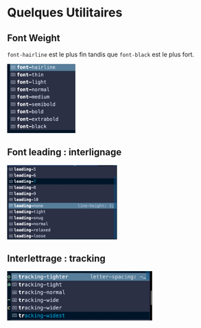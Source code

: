 # Quelques Utilitaires

## Font Weight

`font-hairline` est le plus fin tandis que `font-black` est le plus fort.

<img src="assets/Screenshot2020-06-16at16.18.08.png" alt="Screenshot 2020-06-16 at 16.18.08" style="zoom:25%;" />

## Font leading : interlignage

<img src="assets/Screenshot2020-06-16at16.19.48.png" alt="Screenshot 2020-06-16 at 16.19.48" style="zoom:25%;" />

## Interlettrage : tracking

<img src="assets/Screenshot2020-06-16at16.29.51.png" alt="Screenshot 2020-06-16 at 16.29.51" style="zoom: 33%;" />

